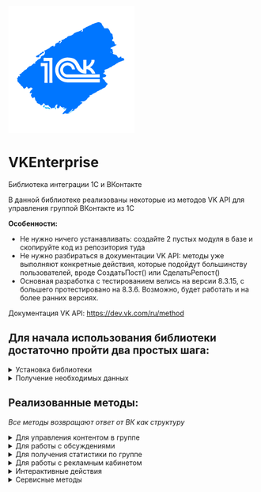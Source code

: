 ![1CVK](https://github.com/Bayselonarrend/VKEnterprise/raw/main/logo_small.png)
# VKEnterprise
Библиотека интеграции 1С и ВКонтакте

В данной библиотеке реализованы некоторые из методов VK API для управления группой ВКонтакте из 1С  

**Особенности:**
- Не нужно ничего устанавливать: создайте 2 пустых модуля в базе и скопируйте код из репозитория туда
- Не нужно разбираться в документации VK API: методы уже выполняют конкретные действия, которые подойдут большинству пользователей, вроде СоздатьПост() или СделатьРепост()
- Основная разработка с тестированием велись на версии 8.3.15, с большего протестировано на 8.3.6. Возможно, будет работать и на более ранних версиях.

Документация VK API:
https://dev.vk.com/ru/method

## Для начала использования библиотеки достаточно пройти два простых шага: ##
<details>
<summary>Установка библиотеки</summary>
<br>
Библиотека представляет из себя всего два общих модуля

  
- **Инструменты** - содержит вспомогательные методы, вроде отправки http запросов, чтения JSON и пр.
- **Действия**    - непосредственно сами методы работы с VK
  
Эти модули необходимо добавить в свою конфигурацию (модули серверные). При переименовании модуля **Инструменты** необходимо будет провести рефакторинг в модуле **Действия**. Модуль же **Действия** можно переименовывать без изменений.
После установки можно вызывать нужные методы из модуля **Действия**
</details>

<details>
<summary>Получение необходимых данных</summary>
<br>
	
Перед началом работы необходимо получить некоторые параметры для VK API. Их перечень содержится в функции *ПолучитьСтандартныеПараметры()*

<br><br>
Полученные параметры можно будет вставить в структуру внутри **ПолучитьСтандартныеПараметры()** и все будет работать. Если же вы хотите передавать их каждый раз при вызове (например разный набор для нескольких сообществ или аккаунтов), то это можно сделать через параметр **Параметры**, который есть у каждого метода.
При вызове, параметры заполняются из функции *ПолучитьСтандартныеПараметры()*, после чего заменяются по ключам значениями, переданными в параметр **Параметры**, если таковые существуют
<br><br>
 
  ```
  _Параметры = Новый Структура;

  _Параметры.Вставить("v"	              , "5.131");
  _Параметры.Вставить("from_group"      , "1");
_Параметры.Вставить("group_id"        , "123456789");
  _Параметры.Вставить("owner_id"        , "-123456789");
  _Параметры.Вставить("app_id"          , "87654321");
_Параметры.Вставить("access_token"    , "vk1.a.E-byuFeG1qcN7...");
	
  ```

Рассмотрим получение каждого значения:

**1. v**
   
   Параметр v означает версию VK API. Тестирование проводилось на 5.131, рекомендуется его таким и оставить

**2. from_group**

   От лица группы. Должен быть 1

**3. group_id и owner_id**

   ID группы. Если у вас стандартный адрес группы, то id можно найти в URL. В противном случае он будет на вкладке "Управление" в группе, под полем Адрес. owner_id - тоже самое, но со знаком '-' впереди

**4. app_id**

   app_id - ID приложения. Для создания приложения необходимо:
   
  * Перейти по адресу https://vk.com/apps?act=manage, авторизоваться и нажать "Создать"
  * Выбрать название и пункт Standalone-приложение
  * После создания, перейти в редактирование на вкладку Настройки, забрать оттуда ID приложения (и есть app_id), и переключить статус на "Приложение включено и видно всем"
  * Сохранить изменения

**5. access_token**

  acess_token можно получить при помощи одного из методов модуля **Действия**:
  
  * Выполнить _СоздатьСсылкуПолученияТокена(app_id)_, Передав туда ID приложения из пункта 5
  * Метод вернет URL, по нему необходимо перейти в браузере
  * Авторизоваться через ВК и подтвердить
  * Забрать токен из параметра URL в адресной строке

**Дополнительно communitytoken**
  Некоторые методы, например отправка сообщений чат-ботом сообщества, принимают в качестве параметра communitytoken - в этих методах он заменяет access_token. Для его получения необходимо:

  * Зайти в раздел "Управление" в группе ВК
  * Найти вкладку "Работа с API"
  * Нажать "Создать ключ" и забрать его

  Пока вам не нужно использовать такие методы, получать communitytoken не обязательно


</details>

## Реализованные методы: ##
*Все методы возвращают ответ от ВК как структуру*
<details>
<summary> Для управления контентом в группе</summary>
<br>
Эти методы предназначены для создания/удаления/редактирования контента в сообществе

* __Создание поста | Метод: СоздатьПост()__
  
  | Параметр | Тип | Назначение |
  |-|-|-|
  | Текст | Строка | Непосредственно текст поста |
  | МассивКартинок | Массив строк (путей к файлам), Массив Двоичных данных | Массив картинок, которые необходимо прикрепить к посту |
  | Рекламный | Булево (По умолчанию Ложь) | Пометить пост как рекламу |
  | СсылкаПодЗаписью | Строка (По умолчанию "") | Позволяет прикрепить ссылку к посту |
  | Параметры | Структура (по умолчанию нет) | Параметры / перезапись стандартных параметров (см. Получение необходимых данных) |

___

* __Удаление поста | Метод: УдалитьПост()__
  
  | Параметр | Тип | Назначение |
  |-|-|-|
  | ID | Строка/Число | ID поста (из URL адреса поста или ответа СоздатьПост() |
  | Параметры | Структура (по умолчанию нет) | Параметры / перезапись стандартных параметров (см. Получение необходимых данных)|

___

* __Создание опроса | Метод: СоздатьОпрос()__
  
  | Параметр | Тип | Назначение |
  |-|-|-|
  | Вопрос | Строка | Вопрос в опросе |
  | МассивОтветов | Массив строк | Набор ответов на вопрос опроса |
  | Картинка | Строка (Путь к файлу)/ДвоичныеДанные (по умолчанию "") | Картинка фона опроса* |
  | Параметры | Структура (по умолчанию нет) | Параметры / перезапись стандартных параметров (см. Получение необходимых данных)|

 ***Вероятно, из-за бага ВК картинка в опрос на 09.2023 не добавляется. Разбирали запрос вместе с поддержкой - ошибок не нашли, но и решить ничего не смогли***
___

* __Создание альбома для картинок | Метод: СоздатьАльбом()__
  
  | Параметр | Тип | Назначение |
  |-|-|-|
  | Наименование | Строка | Название альбома |
  | Описание | Строка | Описание альбома |
  | Параметры | Структура (по умолчанию нет) | Параметры / перезапись стандартных параметров (см. Получение необходимых данных)|

___

* __Сохранить картинку в альбом | Метод: СохранитьКартинкуВАльбом()__
  
  | Параметр | Тип | Назначение |
  |-|-|-|
  | IDАльбома | Строка/Число | ID альбома со стены или из ответа метода *СоздатьАльбом()* |
  | Картинка | Строка (Путь к файлу)/ДвоичныеДанные | Картинка для сохранения |
  | Описание | Строка (По умолчанию "") | Описание картинки |
  | Параметры | Структура (по умолчанию нет) | Параметры / перезапись стандартных параметров (см. Получение необходимых данных)|

___

* __Удалить картинку из группы | Метод: УдалитьКартинку()__
  
  | Параметр | Тип | Назначение |
  |-|-|-|
  | IDКартинки | Строка/Число | ID картинки из URL в браузере или из ответа метода *СохранитьКартинкуВАльбом()* |
  | Параметры | Структура (по умолчанию нет) | Параметры / перезапись стандартных параметров (см. Получение необходимых данных)|

___

</details>


<details>
<summary>Для работы с обсуждениями</summary>
<br>
Эти методы предназначены для работы с обсуждениями в группе

* __Создать обсуждение | Метод: СоздатьОбсуждение()__
  
  | Параметр | Тип | Назначение |
  |-|-|-|
  | Наименование | Строка | Название темы |
  | ТекстПервогоСообщения | Строка | Первое сообщение в теме |
  | Параметры | Структура (по умолчанию нет) | Параметры / перезапись стандартных параметров (см. Получение необходимых данных)|

___

* __Закрыть или удалить обсуждение  | Метод: ЗакрытьОбсуждение()__
  
  | Параметр | Тип | Назначение |
  |-|-|-|
  | IDОбсуждения | Строка/Число | ID обсуждение из URL или ответа метода *СоздатьОбсуждение()* |
  | УдалитьПолностью | Булево (по умолчанию Ложь) | Истина - удаляет обсуждение, Ложь - закрывает обсуждение для новых сообщений |
  | Параметры | Структура (по умолчанию нет) | Параметры / перезапись стандартных параметров (см. Получение необходимых данных)|

___

* __Открыть ранее закрытое обсуждение  | Метод: ОткрытьОбсуждение()__
  
  | Параметр | Тип | Назначение |
  |-|-|-|
  | IDОбсуждения | Строка/Число | ID обсуждение из URL или ответа метода *СоздатьОбсуждение()* |
  | Параметры | Структура (по умолчанию нет) | Параметры / перезапись стандартных параметров (см. Получение необходимых данных)|

___

* __Написать в обсуждение | Метод: НаписатьВОбсуждение()__
  
  | Параметр | Тип | Назначение |
  |-|-|-|
  | IDОбсуждения | Строка/Число | ID обсуждение из URL или ответа метода *СоздатьОбсуждение()* |
  | Текст | Строка | Текст сообщения в теме |
  | Параметры | Структура (по умолчанию нет) | Параметры / перезапись стандартных параметров (см. Получение необходимых данных)|

___

</details>


<details>
<summary>Для получения статистики по группе</summary>
<br>
Эти методы предназначены для получения статистических данных сообщества

* __Получение общей статистики за период | Метод: ПолучитьСтатистику()__
  
  | Параметр | Тип | Назначение |
  |-|-|-|
  | ДатаНачала | Дата | Начало периода |
  | ДатаОкончания | Дата | Конец периода |
  | Параметры | Структура (по умолчанию нет) | Параметры / перезапись стандартных параметров (см. Получение необходимых данных)|

___

* __Получение статистики постов | Метод: ПолучитьСтатистикуПостов()__
  
  | Параметр | Тип | Назначение |
  |-|-|-|
  | МассивIDПостов | Массив строк/чисел | Массив номеров постов |
  | Параметры | Структура (по умолчанию нет) | Параметры / перезапись стандартных параметров (см. Получение необходимых данных)|

___

</details>



<details>
<summary>Для работы с рекламным кабинетом</summary>
<br>
Эти методы предназначены для работы с кампаниями и объявлениями в https://vk.com/ads


* __Создание новой рекламной кампании | Метод: СоздатьРекламнуюКампанию()__
  
  | Параметр | Тип | Назначение |
  |-|-|-|
  | IDКабинета | Строка/Число | Номер кабинета из настроек https://vk.com/ads?act=settings |
  | Наименование | Строка | Наименование кампании |
  | Параметры | Структура (по умолчанию нет) | Параметры / перезапись стандартных параметров (см. Получение необходимых данных)|

___

* __Создание нового рекламного объявления на основе существующего поста | Метод: СоздатьРекламноеОбъявление()__
  
  | Параметр | Тип | Назначение |
  |-|-|-|
  | НомерКампании | Строка/Число | Номер кампании из кабинета или ответа метода *СоздатьРекламнуюКампанию()* |
  | ДневнойЛимит | Строка/Число | Дневной лимит затрат записи в рублях |
  | НомерКатегории | Строка/Число | Номер категории тематики ВК |
  | IDПоста | Строка/Число | ID поста, который нужно рекламировать |
  | IDКабинета | Строка/Число | Номер рекламного кабинета из настроек https://vk.com/ads?act=settings|
  | Параметры | Структура (по умолчанию нет) | Параметры / перезапись стандартных параметров (см. Получение необходимых данных)|

___

* __Приостанавливает выполнение рекламного объявления | Метод: ПриостановитьРекламноеОбъявление()__
  
  | Параметр | Тип | Назначение |
  |-|-|-|
  | IDКабинета | Строка/Число | Номер кабинета из настроек https://vk.com/ads?act=settings |
  | IDОбъявления | Строка/Число | ID рекламного объявления из кабинета или ответа метода *СоздатьРекламноеОбъявление()* |
  | Параметры | Структура (по умолчанию нет) | Параметры / перезапись стандартных параметров (см. Получение необходимых данных)|

___

* __Заменяет рекламируемый пост в рекламном объявлении | Метод: ИзменитьЗаписьРекламногоОбъявления()__
  
  | Параметр | Тип | Назначение |
  |-|-|-|
  | IDПоста | Строка/Число | ID поста, который необходимо рекламировать |
  | IDКабинета | Строка/Число | Номер кабинета из настроек https://vk.com/ads?act=settings |
  | IDОбъявления | Строка/Число | ID рекламного объявления из кабинета или ответа метода *СоздатьРекламноеОбъявление()* |
  | Параметры | Структура (по умолчанию нет) | Параметры / перезапись стандартных параметров (см. Получение необходимых данных)|

___

</details>



<details>
<summary>Интерактивные действия</summary>
<br>
Эти методы предназначены для выполнения действий с объектами ВК


* __Лайк | Метод: ПоставитьЛайк()__
  
  | Параметр | Тип | Назначение |
  |-|-|-|
  | IDПоста | Строка/Число | Номер поста, на который нужно поставить лайк |
  | IDСтены | Строка/Число (по умолчанию группа из стандартных настроек) | Группа или профиль, на котором находится пост (ID стены сообщества пишется со знаком '-' !) |
  | Параметры | Структура (по умолчанию нет) | Параметры / перезапись стандартных параметров (см. Получение необходимых данных)|
  
___

* __Репост | Метод: СделатьРепост()__
  
  | Параметр | Тип | Назначение |
  |-|-|-|
  | IDПоста | Строка/Число | Номер поста, который нужно репостнуть |
  | IDСтены | Строка/Число (по умолчанию группа из стандартных настроек) | Группа или профиль, на котором находится пост (ID стены сообщества пишется со знаком '-' !) |
  | ЦелеваяСтена | Строка/Число | Стена, на которую нужно репостнуть запись. Если пусто - репостит на стену текущего пользователя |
  | Рекламный | Булево | Пометить как рекламу |
  | Параметры | Структура (по умолчанию нет) | Параметры / перезапись стандартных параметров (см. Получение необходимых данных)|
  
___

НаписатьКомментарий(Знач IDСтены = "", Знач IDПоста, Знач Текст, Знач Параметры = "")

* __Написать комментарий от имени сообщества | Метод: НаписатьКомментарий()__
  
  | Параметр | Тип | Назначение |
  |-|-|-|
  | IDПоста | Строка/Число | Номер поста, который нужно репостнуть |
  | IDСтены | Строка/Число (по умолчанию группа из стандартных настроек) | Группа или профиль, на котором находится пост (ID стены сообщества пишется со знаком '-' !) |
  | Текст | Строка | Текст сообщения |
  | Параметры | Структура (по умолчанию нет) | Параметры / перезапись стандартных параметров (см. Получение необходимых данных)|

  ***Попытка отправить комментарий от недавно созданной или малочисленной группы может привести к ошибке "Access denied: could not access to this community"***
___

* __Отправить сообщение пользователю от бота | Метод: НаписатьСообщение()__
  
  | Параметр | Тип | Назначение |
  |-|-|-|
  | Текст | Строка | Текст сообщения |
  | IDПользователя | Строка/Число | ID пользователя, который может быть получен при приеме сообщения от пользователя боту* |
  | communitytoken | Строка | access_token сообщества (см. Получение необходимых данных) |
  | Клавиатура | Строка | Описание кнопок для бота. Может быть получена методом *СформироватьКлавиатуру()*  |
  | Параметры | Структура (по умолчанию нет) | Параметры / перезапись стандартных параметров (см. Получение необходимых данных)|

  ***Боты могут отправлять сообщения пользователю только если тот написал первым***
___

* __Сформировать простейшую клавиатуру из массива кнопок | Метод: СформироватьКлавиатуру()__
  
  | Параметр | Тип | Назначение |
  |-|-|-|
  | МассивКнопок | Массив строк* | Массив строк, каждый элемент которого обозначает надпись на кнопке в интерфейсе чат-бота |
  | Параметры | Структура (по умолчанию нет) | Параметры / перезапись стандартных параметров (см. Получение необходимых данных)|

  ***Нажатия на клавиатуру можно будет идентифицировать по этим же строкам***
___
</details>




<details>
<summary>Сервисные методы</summary>
<br>
Небольшие методы-инструменты от ВК


* __Сокращение ссылки | Метод: СократитьСсылку()__
  
  | Параметр | Тип | Назначение |
  |-|-|-|
  | URL | Строка | Адрес для сокращения |
  | Параметры | Структура (по умолчанию нет) | Параметры / перезапись стандартных параметров (см. Получение необходимых данных)|
  
</details>


